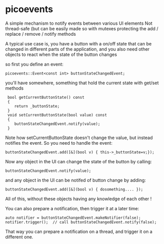 # picoevents
A simple mechanism to notify events between various UI elements
 Not thread-safe (but can be easily made so with mutexes protecting
 the add / replace / remove / notify methods

 A typical use case is, you have a button with a on/off state that
 can be changed in different parts of the application, and you also
 need other objects to react when the state of the button changes

 so first you define an event:
 ```
 picoevents::Event<const int> buttonStateChangedEvent;
```
 you'll have somewhere, something that hold the current state with
 get/set methods
	
```	
 bool getCurrentButtonState() const
 {
	return _buttonState;
 }
 void setCurrentButtonState(bool value) const
 {
	buttonStateChangedEvent.notify(value);
 }
```
	
 Note how setCurrentButtonState doesn't change the value, but instead
 notifies the event. So you need to handle the event:
 
 ```
buttonStateChangedEvent.add([&](bool v) { this->_buttonState=v;});
```

Now any object in the UI can change the state of the button by calling:
```
buttonStateChangedEvent.notify(value);
```
and any object in the UI can be notifed of button change by adding:

```
buttonStateChangedEvent.add([&](bool v) { dosomething.... });
```

All of this, without these objects having any knowledge of each other !


You can also prepare a notification, then trigger it at a later time:

```
auto notifier = buttonStateChangedEvent.makeNotifier(false);
notifier.trigger();  // call buttonStateChangedEvent.notify(false);
```
That way you can prepare a notification on a thread, and trigger it on
a different one.
